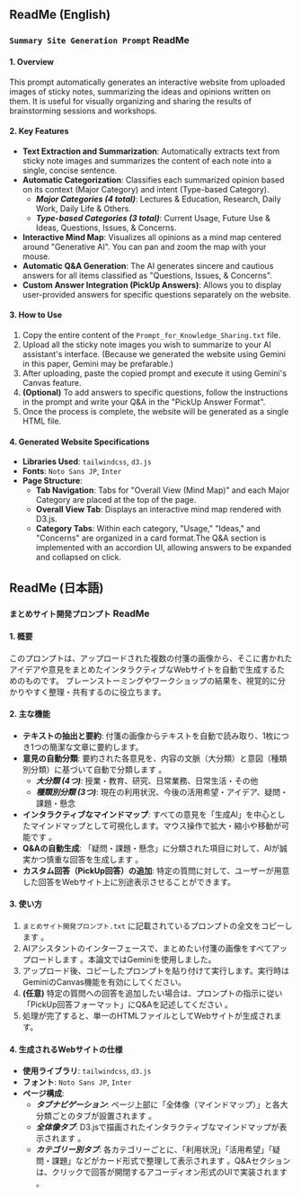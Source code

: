 ## ReadMe (English)
### `Summary Site Generation Prompt` ReadMe
#### 1. Overview
This prompt automatically generates an interactive website from uploaded images of sticky notes, summarizing the ideas and opinions written on them.
It is useful for visually organizing and sharing the results of brainstorming sessions and workshops.

#### 2. Key Features
* **Text Extraction and Summarization**:
   Automatically extracts text from sticky note images and summarizes the content of each note into a single, concise sentence.
* **Automatic Categorization**:
   Classifies each summarized opinion based on its context (Major Category) and intent (Type-based Category).
   * ***Major Categories (4 total)***: Lectures & Education, Research, Daily Work, Daily Life & Others.
   * ***Type-based Categories (3 total)***: Current Usage, Future Use & Ideas, Questions, Issues, & Concerns.
* **Interactive Mind Map**:
   Visualizes all opinions as a mind map centered around "Generative AI". You can pan and zoom the map with your mouse.
* **Automatic Q&A Generation**:
   The AI generates sincere and cautious answers for all items classified as "Questions, Issues, & Concerns".
* **Custom Answer Integration (PickUp Answers)**:
   Allows you to display user-provided answers for specific questions separately on the website.

#### 3. How to Use
1. Copy the entire content of the `Prompt_for_Knowledge_Sharing.txt` file.
2. Upload all the sticky note images you wish to summarize to your AI assistant's interface. (Because we generated the website using Gemini in this paper, Gemini may be prefarable.)
3. After uploading, paste the copied prompt and execute it using Gemini's Canvas feature.
4. **(Optional)** To add answers to specific questions, follow the instructions in the prompt and write your Q&A in the "PickUp Answer Format".
5.  Once the process is complete, the website will be generated as a single HTML file.

#### 4. Generated Website Specifications
* **Libraries Used**: `tailwindcss`, `d3.js` 
* **Fonts**: `Noto Sans JP`, `Inter` 
* **Page Structure**:
   * **Tab Navigation**: Tabs for "Overall View (Mind Map)" and each Major Category are placed at the top of the page.
   * **Overall View Tab**: Displays an interactive mind map rendered with D3.js.
   * **Category Tabs**: Within each category, "Usage," "Ideas," and "Concerns" are organized in a card format.The Q&A section is implemented with an accordion UI, allowing answers to be expanded and collapsed on click.

## ReadMe (日本語)
### `まとめサイト開発プロンプト` ReadMe
#### 1. 概要
このプロンプトは、アップロードされた複数の付箋の画像から、そこに書かれたアイデアや意見をまとめたインタラクティブなWebサイトを自動で生成するためのものです。
ブレーンストーミングやワークショップの結果を、視覚的に分かりやすく整理・共有するのに役立ちます。

#### 2. 主な機能
* **テキストの抽出と要約**:
    付箋の画像からテキストを自動で読み取り、1枚につき1つの簡潔な文章に要約します。
* **意見の自動分類**:
   要約された各意見を、内容の文脈（大分類）と意図（種類別分類）に基づいて自動で分類します 。
   * ***大分類 (4つ)***: 授業・教育、研究、日常業務、日常生活・その他 
   * ***種類別分類 (3つ)***: 現在の利用状況、今後の活用希望・アイデア、疑問・課題・懸念 
* **インタラクティブなマインドマップ**:
   すべての意見を「生成AI」を中心としたマインドマップとして可視化します。マウス操作で拡大・縮小や移動が可能です 。
* **Q&Aの自動生成**:
   「疑問・課題・懸念」に分類された項目に対して、AIが誠実かつ慎重な回答を生成します 。
* **カスタム回答（PickUp回答）の追加**:
   特定の質問に対して、ユーザーが用意した回答をWebサイト上に別途表示させることができます。

#### 3. 使い方
1. `まとめサイト開発プロンプト.txt` に記載されているプロンプトの全文をコピーします 。
2. AIアシスタントのインターフェースで、まとめたい付箋の画像をすべてアップロードします 。本論文ではGeminiを使用しました。
3. アップロード後、コピーしたプロンプトを貼り付けて実行します。実行時はGeminiのCanvas機能を有効にしてください。
4. **(任意)** 特定の質問への回答を追加したい場合は、プロンプトの指示に従い「PickUp回答フォーマット」にQ&Aを記述してください 。
5.  処理が完了すると、単一のHTMLファイルとしてWebサイトが生成されます。

#### 4. 生成されるWebサイトの仕様
* **使用ライブラリ**: `tailwindcss`, `d3.js` 
* **フォント**: `Noto Sans JP`, `Inter` 
* **ページ構成**:
   * ***タブナビゲーション***: ページ上部に「全体像（マインドマップ）」と各大分類ごとのタブが設置されます 。
   * ***全体像タブ***: D3.jsで描画されたインタラクティブなマインドマップが表示されます 。
   * ***カテゴリー別タブ***: 各カテゴリーごとに、「利用状況」「活用希望」「疑問・課題」などがカード形式で整理して表示されます 。Q&Aセクションは、クリックで回答が開閉するアコーディオン形式のUIで実装されます 。
